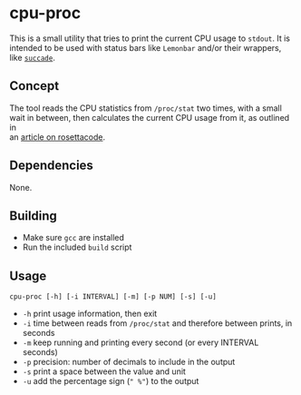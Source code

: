 # cpu-proc 

This is a small utility that tries to print the current CPU usage to `stdout`.
It is intended to be used with status bars like `Lemonbar` and/or their 
wrappers, like [`succade`](https://github.com/domsson/succade).

## Concept 

The tool reads the CPU statistics from `/proc/stat` two times, with a small
wait in between, then calculates the current CPU usage from it, as outlined in  
an [article on rosettacode](https://rosettacode.org/wiki/Linux_CPU_utilization).

## Dependencies

None.

## Building

- Make sure `gcc` are installed
- Run the included `build` script

## Usage

    cpu-proc [-h] [-i INTERVAL] [-m] [-p NUM] [-s] [-u]

- `-h` print usage information, then exit
- `-i` time between reads from `/proc/stat` and therefore between prints, in seconds
- `-m` keep running and printing every second (or every INTERVAL seconds)
- `-p` precision: number of decimals to include in the output
- `-s` print a space between the value and unit
- `-u` add the percentage sign (`" %"`) to the output

